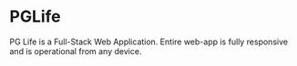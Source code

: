 # PGLife
PG Life is a Full-Stack Web Application. Entire web-app is fully responsive and is operational from any device.
